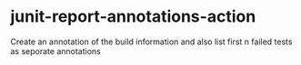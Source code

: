 # junit-report-annotations-action
Create an annotation of the build information and also list first n failed tests as seporate annotations
